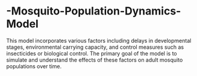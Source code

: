 # -Mosquito-Population-Dynamics-Model
This model incorporates various factors including delays in developmental stages, environmental carrying capacity, and control measures such as insecticides or biological control. The primary goal of the model is to simulate and understand the effects of these factors on adult mosquito populations over time.
